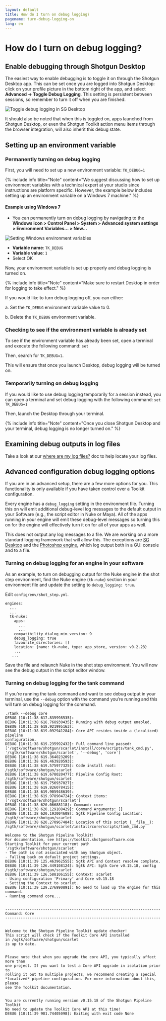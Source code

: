 ```yaml
---
layout: default
title: How do I turn on debug logging?
pagename: turn-debug-logging-on
lang: en
---
```


# How do I turn on debug logging?

## Enable debugging through Shotgun Desktop

The easiest way to enable debugging is to toggle it on through the Shotgun Desktop app. This can be set once you are logged into Shotgun Desktop: click on your profile picture in the bottom right of the app, and select **Advanced -> Toggle Debug Logging**. This setting is persistent between sessions, so remember to turn it off when you are finished.

![Toggle debug logging in SG Desktop](images/desktop-enable-debug-logging.png)

It should also be noted that when this is toggled on, apps launched from Shotgun Desktop, or even the Shotgun Toolkit action menu items through the browser integration, will also inherit this debug state.

## Setting up an environment variable

### Permanently turning on debug logging
First, you will need to set up a new environment variable: `TK_DEBUG=1`

{% include info title="Note" content="We suggest discussing how to set up environment variables with a technical expert at your studio since instructions are platform specific. However, the example below includes setting up an environment variable on a Windows 7 machine." %}

#### Example using Windows 7

- You can permanently turn on debug logging by navigating to the **Windows icon > Control Panel > System > Advanced system settings > Environment Variables… > New…**

![Setting Windows environment variables](images/windows-setting-environment-variable.png)


- **Variable name**: `TK_DEBUG`
- **Variable value**: `1`
- Select OK

Now, your environment variable is set up properly and debug logging is turned on.

{% include info title="Note" content="Make sure to restart Desktop in order for logging to take effect." %}

If you would like to turn debug logging off, you can either:

a. Set the `TK_DEBUG` environment variable value to 0.

b. Delete the `TK_DEBUG` environment variable.

### Checking to see if the environment variable is already set

To see if the environment variable has already been set, open a terminal and execute the following command: `set`

Then, search for `TK_DEBUG=1`.

This will ensure that once you launch Desktop, debug logging will be turned on.

### Temporarily turning on debug logging

If you would like to use debug logging temporarily for a session instead, you can open a terminal and set debug logging with the following command: `set TK_DEBUG=1`

Then, launch the Desktop through your terminal.

{% include info title="Note" content="Once you close Shotgun Desktop and your terminal, debug logging is no longer turned on." %}

## Examining debug outputs in log files

Take a look at our [where are my log files?](./where-are-my-log-files.md) doc to help locate your log files.

## Advanced configuration debug logging options

If you are in an advanced setup, there are a few more options for you. This functionality is only available if you have taken control over a Toolkit configuration.

Every engine has a `debug_logging` setting in the environment file. Turning this on will emit additional debug-level log messages to the default output in your Software (e.g., the script editor in Nuke or Maya). All of the apps running in your engine will emit these debug-level messages so turning this on for the engine will effectively turn it on for all of your apps as well.

This does not output any log messages to a file. We are working on a more standard logging framework that will allow this. The exceptions are [SG Desktop](https://support.shotgunsoftware.com/entries/95445597) and the [Photoshop engine](https://support.shotgunsoftware.com/hc/en-us/articles/115000026653-Photoshop-CC), which log output both in a GUI console and to a file.

### Turning on debug logging for an engine in your software

As an example, to turn on debugging output for the Nuke engine in the shot step environment, find the Nuke engine (`tk-nuke`) section in your environment file and update the setting to `debug_logging: true`.

Edit `config/env/shot_step.yml`.

    engines: 
      ...
      ...
      tk-nuke:
        apps:
          ...
          ...
        compatibility_dialog_min_version: 9
        debug_logging: true
        favourite_directories: []
        location: {name: tk-nuke, type: app_store, version: v0.2.23}
        ...
       ...

Save the file and relaunch Nuke in the shot step environment. You will now see the debug output in the script editor window. 

### Turning on debug logging for the tank command

If you’re running the tank command and want to see debug output in your terminal, use the `--debug` option with the command you’re running and this will turn on debug logging for the command.

    ./tank --debug core
    DEBUG [10:11:38 617.835998535]:
    DEBUG [10:11:38 618.768930435]: Running with debug output enabled.
    DEBUG [10:11:38 618.921995163]:
    DEBUG [10:11:38 619.092941284]: Core API resides inside a (localized) pipeline
    configuration.
    DEBUG [10:11:38 619.235992432]: Full command line passed:
    ['/sgtk/software/shotgun/scarlet/install/core/scripts/tank_cmd.py',
    '/sgtk/software/shotgun/scarlet', '--debug', 'core']
    DEBUG [10:11:38 619.364023209]:
    DEBUG [10:11:38 619.463920593]:
    DEBUG [10:11:38 619.575977325]: Code install root:
    /sgtk/software/shotgun/scarlet
    DEBUG [10:11:38 619.678020477]: Pipeline Config Root:
    /sgtk/software/shotgun/scarlet
    DEBUG [10:11:38 619.756937027]:
    DEBUG [10:11:38 619.826078415]:
    DEBUG [10:11:38 619.905948639]:
    DEBUG [10:11:38 619.978904724]: Context items:
    ['/sgtk/software/shotgun/scarlet']
    DEBUG [10:11:38 620.06688118]: Command: core
    DEBUG [10:11:38 620.129108429]: Command Arguments: []
    DEBUG [10:11:38 620.193004608]: Sgtk Pipeline Config Location:
    /sgtk/software/shotgun/scarlet
    DEBUG [10:11:38 620.270967484]: Location of this script (__file__):
    /sgtk/software/shotgun/scarlet/install/core/scripts/tank_cmd.py
    
    Welcome to the Shotgun Pipeline Toolkit!
    For documentation, see https://toolkit.shotgunsoftware.com
    Starting Toolkit for your current path '/sgtk/software/shotgun/scarlet'
    - The path is not associated with any Shotgun object.
    - Falling back on default project settings.
    DEBUG [10:11:39 125.463962555]: Sgtk API and Context resolve complete.
    DEBUG [10:11:39 126.449108124]: Sgtk API: Sgtk Core v0.15.18, config
    /sgtk/software/shotgun/scarlet
    DEBUG [10:11:39 126.588106155]: Context: scarlet
    - Using configuration 'Primary' and Core v0.15.18
    - Setting the Context to scarlet.
    DEBUG [10:11:39 129.276990891]: No need to load up the engine for this
    command.
    - Running command core...
    
    
    ----------------------------------------------------------------------
    Command: Core
    ----------------------------------------------------------------------
    
    
    Welcome to the Shotgun Pipeline Toolkit update checker!
    This script will check if the Toolkit Core API installed
    in /sgtk/software/shotgun/scarlet
    is up to date.
    
    
    Please note that when you upgrade the core API, you typically affect more than
    one project. If you want to test a Core API upgrade in isolation prior to
    rolling it out to multiple projects, we recommend creating a special
    *localized* pipeline configuration. For more information about this, please
    see the Toolkit documentation.
    
    
    You are currently running version v0.15.18 of the Shotgun Pipeline Toolkit
    No need to update the Toolkit Core API at this time!
    DEBUG [10:11:39 981.74405098]: Exiting with exit code None

